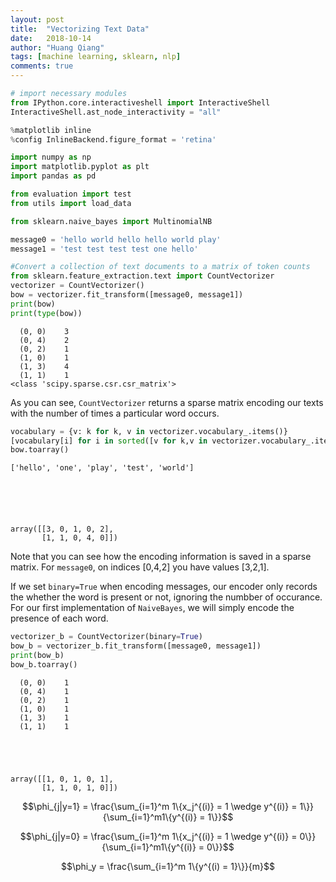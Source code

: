 ```yaml
---
layout: post
title:  "Vectorizing Text Data"
date:   2018-10-14
author: "Huang Qiang"
tags: [machine learning, sklearn, nlp]
comments: true
---
```




```python
# import necessary modules
from IPython.core.interactiveshell import InteractiveShell
InteractiveShell.ast_node_interactivity = "all"

%matplotlib inline
%config InlineBackend.figure_format = 'retina'

import numpy as np
import matplotlib.pyplot as plt
import pandas as pd

from evaluation import test
from utils import load_data

from sklearn.naive_bayes import MultinomialNB
```


```python
message0 = 'hello world hello hello world play'
message1 = 'test test test test one hello'

#Convert a collection of text documents to a matrix of token counts
from sklearn.feature_extraction.text import CountVectorizer
vectorizer = CountVectorizer()
bow = vectorizer.fit_transform([message0, message1])
print(bow)
print(type(bow))
```

      (0, 0)	3
      (0, 4)	2
      (0, 2)	1
      (1, 0)	1
      (1, 3)	4
      (1, 1)	1
    <class 'scipy.sparse.csr.csr_matrix'>


As you can see, `CountVectorizer` returns a sparse matrix encoding our texts with the number of times a particular word occurs.


```python
vocabulary = {v: k for k, v in vectorizer.vocabulary_.items()}
[vocabulary[i] for i in sorted([v for k,v in vectorizer.vocabulary_.items()])]
bow.toarray()
```




    ['hello', 'one', 'play', 'test', 'world']






    array([[3, 0, 1, 0, 2],
           [1, 1, 0, 4, 0]])



Note that you can see how the encoding information is saved in a sparse matrix. For `message0`, on indices [0,4,2] you have values [3,2,1].

If we set `binary=True` when encoding messages, our encoder only records the whether the word is present or not, ignoring the numbber of occurance. For our first implementation of `NaiveBayes`, we will simply encode the presence of each word.


```python
vectorizer_b = CountVectorizer(binary=True)
bow_b = vectorizer_b.fit_transform([message0, message1])
print(bow_b)
bow_b.toarray()
```

      (0, 0)	1
      (0, 4)	1
      (0, 2)	1
      (1, 0)	1
      (1, 3)	1
      (1, 1)	1





    array([[1, 0, 1, 0, 1],
           [1, 1, 0, 1, 0]])



$$\phi_{j|y=1} = \frac{\sum_{i=1}^m 1\{x_j^{(i)} = 1 \wedge y^{(i)} = 1\}}{\sum_{i=1}^m1\{y^{(i)} = 1\}}$$

$$\phi_{j|y=0} = \frac{\sum_{i=1}^m 1\{x_j^{(i)} = 1 \wedge y^{(i)} = 0\}}{\sum_{i=1}^m1\{y^{(i)} = 0\}}$$

$$\phi_y = \frac{\sum_{i=1}^m 1\{y^{(i) = 1}\}}{m}$$

